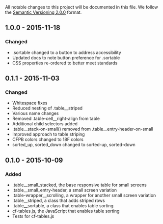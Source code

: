 All notable changes to this project will be documented in this file.
We follow the [Semantic Versioning 2.0.0](http://semver.org/) format.

## 1.0.0 - 2015-11-18

### Changed
- .sortable changed to a button to address accessibility
- Updated docs to note button preference for .sortable
- CSS properties re-ordered to better meet standards

## 0.1.1 - 2015-11-03

### Changed
- Whitespace fixes
- Reduced nesting of .table__striped
- Various name changes
- Removed .table-cell__right-align from table
- Additional child selectors added
- .table__stack-on-small() removed from .table__entry-header-on-small
- Improved approach to table striping
- CFPB colors changed to 18F colors
- sorted_up, sorted_down changed to sorted-up, sorted-down

## 0.1.0 - 2015-10-09

### Added
- .table__small_stacked, the base responsive table for small screens
- .table__small_entry-header, a small screen variation
- .table-wrapper__scrolling, a wrapper for another small screen variation
- .table__striped, a class that adds striped rows
- .table__sortable, a class that enables table sorting
- cf-tables.js, the JavaScript that enables table sorting
- Tests for cf-tables.js
